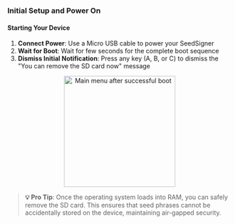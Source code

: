 ### Initial Setup and Power On

#### Starting Your Device

1. **Connect Power**: Use a Micro USB cable to power your SeedSigner
2. **Wait for Boot**: Wait for few seconds for the complete boot sequence
3. **Dismiss Initial Notification**: Press any key (A, B, or C) to dismiss the "You can remove the SD card now" message

<div align="center">
     <img src="images/MainMenuView.png" alt="Main menu after successful boot" width="250"/>
</div>

> **💡 Pro Tip**: Once the operating system loads into RAM, you can safely remove the SD card. This ensures that seed phrases cannot be accidentally stored on the device, maintaining air-gapped security.